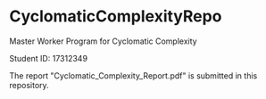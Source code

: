 # CyclomaticComplexityRepo
Master Worker Program for Cyclomatic Complexity

Student ID: 17312349

The report "Cyclomatic_Complexity_Report.pdf" is submitted in this repository.
